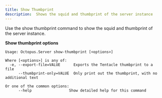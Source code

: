 ```yaml
---
title: Show Thumbprint
description:  Shows the squid and thumbprint of the server instance
---
```


Use the show thumbprint command to show the squid and thumbprint of the server instance.

**Show thumbprint options**

```text
Usage: Octopus.Server show-thumbprint [<options>]

Where [<options>] is any of:
  -e, --export-file=VALUE      Exports the Tentacle thumbprint to a file
      --thumbprint-only=VALUE  Only print out the thumbprint, with no additional text

Or one of the common options:
      --help                 Show detailed help for this command
```
